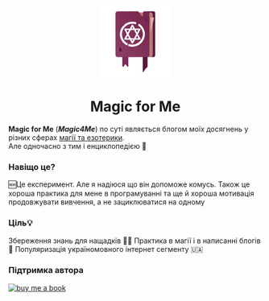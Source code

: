 <p align="center">
  <a href="https://magic4me.github.io">
    <img src="icon.png" alt="Magic4Me logo" width="140" height="140">
</a>
  <h1 align="center">Magic for Me</h1>
</p>

**Magic for Me** (___Magic4Me___) по суті являється блогом моїх досягнень у різних сферах [магії та езотерики][Pojasnenja-mahiji].
<br>
Але одночасно з тим і енциклопедією 📖

### Навіщо це?

🆕Це експеримент. Але я надіюся що він допоможе комусь. Також це хороша практика для мене в програмуванні та ще й хороша мотивація продовжувати вивчення, а не зациклюватися на одному 

### Ціль💡
Збереження знань для нащадків 🧙‍♂️
Практика в магії і в написанні блогів 📝
Популяризація україномовного інтернет сегменту 🇺🇦

### Підтримка автора
[![buy me a book](https://img.buymeacoffee.com/button-api/?text=Buy%20me%20a%20book&emoji=%F0%9F%93%96&slug=magic4me&button_colour=FFDD00&font_colour=000000&font_family=Cookie&outline_colour=000000&coffee_colour=ffffff)](https://buymeacoff.ee/magic4me?via=magic4me)

<!-- Змінні  http://translit.kh.ua/#latynka -->
[Sajt]: https://magic4me.github.io/
[Pojasnenja-mahiji]: https://magic4me.github.io/post/magic-all-around
